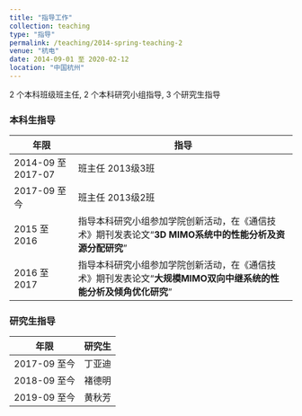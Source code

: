 ```yaml
---
title: "指导工作"
collection: teaching
type: "指导"
permalink: /teaching/2014-spring-teaching-2
venue: "杭电"
date: 2014-09-01 至 2020-02-12
location: "中国杭州"
---
```

2 个本科班级班主任, 2 个本科研究小组指导,   3 个研究生指导


### 本科生指导

| 年限                 | 指导                                                         |
| ---------------- | -----------------------------------------------|
| 2014-09 至 2017-07      | 班主任   2013级3班 |
| 2017-09 至今    | 班主任   2013级2班 |
| 2015 至2016            | 指导本科研究小组参加学院创新活动，在《通信技术》期刊发表论文“**3D MIMO系统中的性能分析及资源分配研究**” |
| 2016 至2017            | 指导本科研究小组参加学院创新活动，在《通信技术》期刊发表论文“**大规模MIMO双向中继系统的性能分析及倾角优化研究**” |

### 研究生指导

| 年限                 | 研究生                                     |
| ---------------- | -----------------------|
| 2017-09 至今     |  丁亚迪 |
| 2018-09 至今     |  褚德明 |
| 2019-09 至今     |  黄秋芳 |